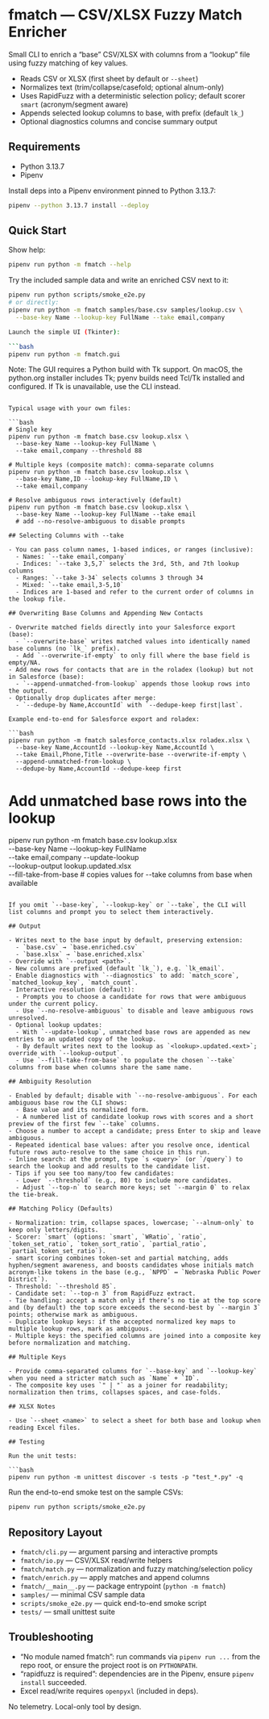 # fmatch — CSV/XLSX Fuzzy Match Enricher

Small CLI to enrich a “base” CSV/XLSX with columns from a “lookup” file using fuzzy matching of key values.

- Reads CSV or XLSX (first sheet by default or `--sheet`)
- Normalizes text (trim/collapse/casefold; optional alnum-only)
- Uses RapidFuzz with a deterministic selection policy; default scorer `smart` (acronym/segment aware)
- Appends selected lookup columns to base, with prefix (default `lk_`)
- Optional diagnostics columns and concise summary output

## Requirements

- Python 3.13.7
- Pipenv

Install deps into a Pipenv environment pinned to Python 3.13.7:

```bash
pipenv --python 3.13.7 install --deploy
```

## Quick Start

Show help:

```bash
pipenv run python -m fmatch --help
```

Try the included sample data and write an enriched CSV next to it:

```bash
pipenv run python scripts/smoke_e2e.py
# or directly:
pipenv run python -m fmatch samples/base.csv samples/lookup.csv \
  --base-key Name --lookup-key FullName --take email,company

Launch the simple UI (Tkinter):

```bash
pipenv run python -m fmatch.gui
```

Note: The GUI requires a Python build with Tk support. On macOS, the python.org installer includes Tk; pyenv builds need Tcl/Tk installed and configured. If Tk is unavailable, use the CLI instead.
```

Typical usage with your own files:

```bash
# Single key
pipenv run python -m fmatch base.csv lookup.xlsx \
  --base-key Name --lookup-key FullName \
  --take email,company --threshold 88

# Multiple keys (composite match): comma-separate columns
pipenv run python -m fmatch base.csv lookup.xlsx \
  --base-key Name,ID --lookup-key FullName,ID \
  --take email,company

# Resolve ambiguous rows interactively (default)
pipenv run python -m fmatch base.csv lookup.xlsx \
  --base-key Name --lookup-key FullName --take email
  # add --no-resolve-ambiguous to disable prompts

## Selecting Columns with --take

- You can pass column names, 1-based indices, or ranges (inclusive):
  - Names: `--take email,company`
  - Indices: `--take 3,5,7` selects the 3rd, 5th, and 7th lookup columns
  - Ranges: `--take 3-34` selects columns 3 through 34
  - Mixed: `--take email,3-5,10`
  - Indices are 1-based and refer to the current order of columns in the lookup file.

## Overwriting Base Columns and Appending New Contacts

- Overwrite matched fields directly into your Salesforce export (base):
  - `--overwrite-base` writes matched values into identically named base columns (no `lk_` prefix).
  - Add `--overwrite-if-empty` to only fill where the base field is empty/NA.
- Add new rows for contacts that are in the roladex (lookup) but not in Salesforce (base):
  - `--append-unmatched-from-lookup` appends those lookup rows into the output.
- Optionally drop duplicates after merge:
  - `--dedupe-by Name,AccountId` with `--dedupe-keep first|last`.

Example end-to-end for Salesforce export and roladex:

```bash
pipenv run python -m fmatch salesforce_contacts.xlsx roladex.xlsx \
  --base-key Name,AccountId --lookup-key Name,AccountId \
  --take Email,Phone,Title --overwrite-base --overwrite-if-empty \
  --append-unmatched-from-lookup \
  --dedupe-by Name,AccountId --dedupe-keep first
```

# Add unmatched base rows into the lookup
pipenv run python -m fmatch base.csv lookup.xlsx \
  --base-key Name --lookup-key FullName \
  --take email,company --update-lookup \
  --lookup-output lookup.updated.xlsx \
  --fill-take-from-base  # copies values for --take columns from base when available
```

If you omit `--base-key`, `--lookup-key` or `--take`, the CLI will list columns and prompt you to select them interactively.

## Output

- Writes next to the base input by default, preserving extension:
  - `base.csv` → `base.enriched.csv`
  - `base.xlsx` → `base.enriched.xlsx`
- Override with `--output <path>`.
- New columns are prefixed (default `lk_`), e.g. `lk_email`.
- Enable diagnostics with `--diagnostics` to add: `match_score`, `matched_lookup_key`, `match_count`.
- Interactive resolution (default):
  - Prompts you to choose a candidate for rows that were ambiguous under the current policy.
  - Use `--no-resolve-ambiguous` to disable and leave ambiguous rows unresolved.
- Optional lookup updates:
  - With `--update-lookup`, unmatched base rows are appended as new entries to an updated copy of the lookup.
  - By default writes next to the lookup as `<lookup>.updated.<ext>`; override with `--lookup-output`.
  - Use `--fill-take-from-base` to populate the chosen `--take` columns from base when columns share the same name.

## Ambiguity Resolution

- Enabled by default; disable with `--no-resolve-ambiguous`. For each ambiguous base row the CLI shows:
  - Base value and its normalized form.
  - A numbered list of candidate lookup rows with scores and a short preview of the first few `--take` columns.
- Choose a number to accept a candidate; press Enter to skip and leave ambiguous.
- Repeated identical base values: after you resolve once, identical future rows auto-resolve to the same choice in this run.
- Inline search: at the prompt, type `s <query>` (or `/query`) to search the lookup and add results to the candidate list.
- Tips if you see too many/too few candidates:
  - Lower `--threshold` (e.g., 80) to include more candidates.
  - Adjust `--top-n` to search more keys; set `--margin 0` to relax the tie-break.

## Matching Policy (Defaults)

- Normalization: trim, collapse spaces, lowercase; `--alnum-only` to keep only letters/digits.
- Scorer: `smart` (options: `smart`, `WRatio`, `ratio`, `token_set_ratio`, `token_sort_ratio`, `partial_ratio`, `partial_token_set_ratio`).
- smart scoring combines token-set and partial matching, adds hyphen/segment awareness, and boosts candidates whose initials match acronym-like tokens in the base (e.g., `NPPD` ↔ `Nebraska Public Power District`).
- Threshold: `--threshold 85`.
- Candidate set: `--top-n 3` from RapidFuzz extract.
- Tie handling: accept a match only if there’s no tie at the top score and (by default) the top score exceeds the second-best by `--margin 3` points; otherwise mark as ambiguous.
- Duplicate lookup keys: if the accepted normalized key maps to multiple lookup rows, mark as ambiguous.
- Multiple keys: the specified columns are joined into a composite key before normalization and matching.

## Multiple Keys

- Provide comma-separated columns for `--base-key` and `--lookup-key` when you need a stricter match such as `Name` + `ID`.
- The composite key uses `" | "` as a joiner for readability; normalization then trims, collapses spaces, and case-folds.

## XLSX Notes

- Use `--sheet <name>` to select a sheet for both base and lookup when reading Excel files.

## Testing

Run the unit tests:

```bash
pipenv run python -m unittest discover -s tests -p "test_*.py" -q
```

Run the end-to-end smoke test on the sample CSVs:

```bash
pipenv run python scripts/smoke_e2e.py
```

## Repository Layout

- `fmatch/cli.py` — argument parsing and interactive prompts
- `fmatch/io.py` — CSV/XLSX read/write helpers
- `fmatch/match.py` — normalization and fuzzy matching/selection policy
- `fmatch/enrich.py` — apply matches and append columns
- `fmatch/__main__.py` — package entrypoint (`python -m fmatch`)
- `samples/` — minimal CSV sample data
- `scripts/smoke_e2e.py` — quick end-to-end smoke script
- `tests/` — small unittest suite

## Troubleshooting

- “No module named fmatch”: run commands via `pipenv run ...` from the repo root, or ensure the project root is on `PYTHONPATH`.
- “rapidfuzz is required”: dependencies are in the Pipenv, ensure `pipenv install` succeeded.
- Excel read/write requires `openpyxl` (included in deps).

No telemetry. Local-only tool by design.
